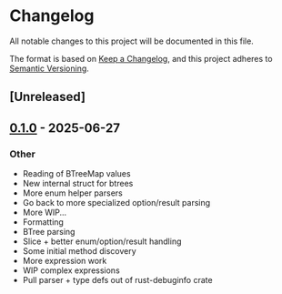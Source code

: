 # Changelog

All notable changes to this project will be documented in this file.

The format is based on [Keep a Changelog](https://keepachangelog.com/en/1.0.0/),
and this project adheres to [Semantic Versioning](https://semver.org/spec/v2.0.0.html).

## [Unreleased]

## [0.1.0](https://github.com/samscott89/rust_debuginfo/releases/tag/rdi-parser-v0.1.0) - 2025-06-27

### Other

- Reading of BTreeMap values
- New internal struct for btrees
- More enum helper parsers
- Go back to more specialized option/result parsing
- More WIP...
- Formatting
- BTree parsing
- Slice + better enum/option/result handling
- Some initial method discovery
- More expression work
- WIP complex expressions
- Pull parser + type defs out of rust-debuginfo crate
